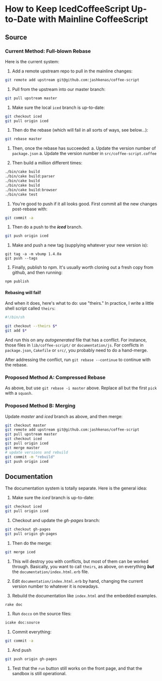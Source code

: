 # How to Keep IcedCoffeeScript Up-to-Date with Mainline CoffeeScript

## Source

### Current Method: Full-blown Rebase

Here is the current system:

1. Add a remote upstream repo to pull in the mainline changes:
```sh
git remote add upstream git@github.com:jashkenas/coffee-script
```

1. Pull from the upstream into our master branch:
```sh
git pull upstream master
```

1. Make sure the local `iced` branch is up-to-date:
```sh
git checkout iced
git pull origin iced
```

1. Then do the rebase (which will fail in all sorts of ways, see below...):
```sh
git rebase master
```

1. Then, once the rebase has succeeded:
     a. Update the version number of `package.json`
     a. Update the version number in `src/coffee-script.coffee`

1. Then build a million different times:
```sh
./bin/cake build
./bin/cake build:parser
./bin/cake build
./bin/cake build
./bin/cake build:browser
./bin/cake test
```

1. You're good to push if it all looks good. First commit all the new changes post-rebase with:
```sh
git commit -a
```

1. Then do a push to the *<b>iced</b>* branch.
```sh
git push origin iced
```

1. Make and push a new tag (supplying whatever your new version is):
```
git tag -a -m vbump 1.4.0a
git push --tags
```

1. Finally, publish to npm.  It's usually worth cloning out a fresh
copy from github, and then running:
```sh
npm publish
```


#### Rebasing will fail!

And when it does, here's what to do: use "theirs."  In practice, I write a
little shell script called `theirs`:

```bash
#!/bin/sh

git checkout --theirs $*
git add $* 
```

And run this on any *autogenerated* file that has a
conflict.  For instance, those files in `lib/coffee-script/` 
or `documentation/js`.  For conflicts in `package.json`, `Cakefile`
or `src/`, you probably need to do a hand-merge.

After addressing the conflict, run `git rebase --continue`
to continue with the rebase.

### Proposed Method A: Compressed Rebase

As above, but use `git rebase -i master` above.  Replace all but
the first `pick` with a `squash`.  

### Proposed Method B: Merging

Update *master* and *iced* branch as above, and then merge:

```sh
git checkout master
git remote add upstream git@github.com:jashkenas/coffee-script
git pull upstream master
git checkout iced
git pull origin iced
git merge master
# update versions and rebuild
git commit -m "rebuild"
git push origin iced
```

## Documentation

The documentation system is totally separate.  Here is the general idea:

1. Make sure the *iced* branch is up-to-date:
```sh
git checkout iced
git pull origin iced 
```

1. Checkout and update the *gh-pages* branch:
```sh
git checkout gh-pages
git pull origin gh-pages
```


1. Then do the merge:
```sh
git merge iced
```

1. This will destroy you with conflicts, but most of them can be worked
through.  Basically, you want to call `theirs`, as above, on everything
*<b>but</b>* the `documentation/index.html.erb` file.

1. Edit `documentation/index.html.erb` by hand, changing the current version
number to whatever it is nowadays.

1. Rebuild the documentation like `index.html` and the
embedded examples.
```sh
rake doc
```

1. Run `docco` on the source files:
```sh
icake doc:source
```

1. Commit everything:
```sh
git commit -a
```

1. And push
```sh
git push origin gh-pages
```

1. Test that the `run` button still works on the front page, and that the
sandbox is still operational.
